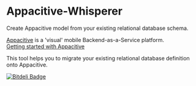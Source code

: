 Appacitive-Whisperer
====================

Create Appacitive model from your existing relational database schema.

[Appacitive](http://www.appacitive.com) is a 'visual' mobile Backend-as-a-Service platform.<br />
[Getting started with Appacitive](http://appacitive.com/getting-started-with-appacitive/)

This tool helps you to migrate your existing relational database definition onto Appacitive.



[![Bitdeli Badge](https://d2weczhvl823v0.cloudfront.net/sathley/appacitive-whisperer/trend.png)](https://bitdeli.com/free "Bitdeli Badge")

